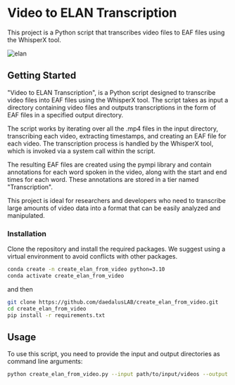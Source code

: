 # Video to ELAN Transcription

This project is a Python script that transcribes video files to EAF files using the WhisperX tool.

![elan](https://github.com/daedalusLAB/create_elan_from_video/assets/1314992/c879c168-3059-4d06-b1a5-f65db100ab39)


## Getting Started

"Video to ELAN Transcription", is a Python script designed to transcribe video files into EAF files using the WhisperX tool. The script takes as input a directory containing video files and outputs transcriptions in the form of EAF files in a specified output directory.

The script works by iterating over all the .mp4 files in the input directory, transcribing each video, extracting timestamps, and creating an EAF file for each video. The transcription process is handled by the WhisperX tool, which is invoked via a system call within the script.

The resulting EAF files are created using the pympi library and contain annotations for each word spoken in the video, along with the start and end times for each word. These annotations are stored in a tier named "Transcription".

This project is ideal for researchers and developers who need to transcribe large amounts of video data into a format that can be easily analyzed and manipulated.

### Installation

Clone the repository and install the required packages. We suggest using a virtual environment to avoid conflicts with other packages.

```sh
conda create -n create_elan_from_video python=3.10
conda activate create_elan_from_video
```

and then

```sh
git clone https://github.com/daedalusLAB/create_elan_from_video.git
cd create_elan_from_video
pip install -r requirements.txt

```

## Usage

To use this script, you need to provide the input and output directories as command line arguments:

```sh
python create_elan_from_video.py --input path/to/input/videos --output path/to/output 
```
